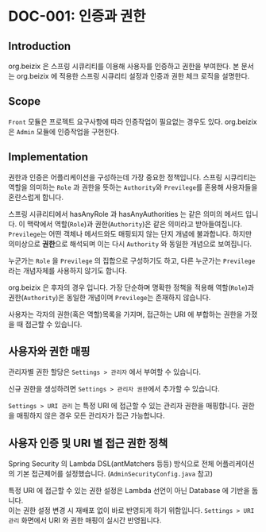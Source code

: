 # DOC-001: 인증과 권한

## Introduction

org.beizix 은 스프링 시큐리티를 이용해 사용자를 인증하고 권한을 부여한다. 
본 문서는 org.beizix 에 적용한 스프링 시큐리티 설정과 인증과 권한 체크 로직을 설명한다. 

## Scope

`Front` 모듈은 프로젝트 요구사항에 따라 인증작업이 필요없는 경우도 있다. org.beizix 은 
`Admin` 모듈에 인증작업을 구현한다. 

## Implementation

권한과 인증은 어플리케이션을 구성하는데 가장 중요한 정책입니다. 
스프링 시큐리티는 역할을 의미하는 `Role` 과 권한을 뜻하는 `Authority`와 `Previlege`를 혼용해 사용자들을 혼란스럽게 합니다. 

스프링 시큐리티에서 hasAnyRole 과 hasAnyAuthorities 는 같은 의미의 메서드 입니다.
이 맥락에서 역할(`Role`)과 권한(`Authority`)은 같은 의미라고 받아들여집니다. `Previlege`는 어떤 객체나 메서드와도 매핑되지 않는 단지 개념에 불과합니다. 
하지만 의미상으로 **권한**으로 해석되며 이는 다시 `Authority` 와 동일한 개념으로 보여집니다.

누군가는 `Role` 을 `Previlege` 의 집합으로 구성하기도 하고, 다른 누군가는 `Previlege` 라는 개념자체를 사용하지 않기도 합니다. 

org.beizix 은 후자의 경우 입니다. 가장 단순하며 명확한 정책을 적용해 역할(`Role`)과 권한(`Authority`)은 동일한 개념이며
`Previlege`는 존재하지 않습니다. 

사용자는 각자의 권한(혹은 역할)목록을 가지며, 접근하는 URI 에 부합하는 권한을 가졌을 때 접근할 수 있습니다.

## 사용자와 권한 매핑


관리자별 권한 할당은 `Settings > 관리자` 에서 부여할 수 있습니다.

신규 권한을 생성하려면 `Settings > 관리자 권한`에서 추가할 수 있습니다.

`Settings > URI 관리` 는 특정 URI 에 접근할 수 있는 관리자 권한을 매핑합니다. 권한을 매핑하지 않은 경우 모든 관리자가 접근 가능합니다.

## 사용자 인증 및 URI 별 접근 권한 정책

Spring Security 의 Lambda DSL(antMatchers 등등) 방식으로 전체 어플리케이션의 기본 접근제어를 설정했습니다. (`AdminSecurityConfig.java` 참고)

특정 URI 에 접근할 수 있는 권한 설정은 Lambda 선언이 아닌 Database 에 기반을 둡니다.  
이는 권한 설정 변경 시 재배포 없이 바로 반영되게 하기 위함입니다. `Settings > URI 관리` 화면에서 URI 와 권한 매핑이 실시간 반영됩니다.


